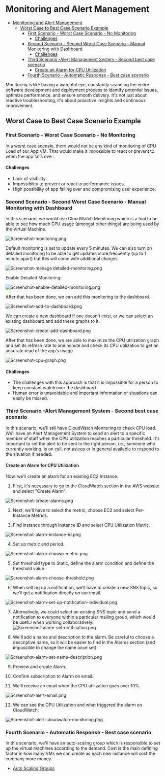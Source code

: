 # Monitoring and Alert Management

- [Monitoring and Alert Management](#monitoring-and-alert-management)
  - [Worst Case to Best Case Scenario Example](#worst-case-to-best-case-scenario-example)
    - [First Scenario - Worst Case Scenario - No Monitoring](#first-scenario---worst-case-scenario---no-monitoring)
      - [Challenges](#challenges)
    - [Second Scenario - Second Worst Case Scenario - Manual Monitoring with Dashboard](#second-scenario---second-worst-case-scenario---manual-monitoring-with-dashboard)
      - [Challenges](#challenges-1)
    - [Third Scenario -Alert Management System - Second best case scenario](#third-scenario--alert-management-system---second-best-case-scenario)
      - [Create an Alarm for CPU Utilization](#create-an-alarm-for-cpu-utilization)
    - [Fourth Scenario - Automatic Response - Best case scenario](#fourth-scenario---automatic-response---best-case-scenario)

 Monitoring is like having a watchful eye, constantly scanning the entire software development and deployment process to identify potential issues, optimize performance, and ensure smooth delivery. It's not just about reactive troubleshooting, it's about proactive insights and continuous improvement.

## Worst Case to Best Case Scenario Example

### First Scenario - Worst Case Scenario - No Monitoring

In a worst case scenaio, there would not be any kind of monitoring of CPU Load of our App VM. That would make it impossible to react or prevent to when the app falls over.

#### Challenges

* Lack of visibility.
* Impossibility to prevent or react to performance issues.
* High possibility of app falling over and compromising user experience.

### Second Scenario - Second Worst Case Scenario - Manual Monitoring with Dashboard

In this scenario, we would use CloudWatch Monitoring which is a tool to be able to see how much CPU usage (amongst other things) are being used by the Virtual Machine.

![Screenshot-monitoring.png](../readme-images/Screenshot-monitoring.png)

Default monitoring is set to update every 5 minutes.
We can also turn on detailed monitoring to be able to get updates more frequently (up to 1 minute apart) but this will come with additional charges.

![Screenshot-manage detailed-monitoring.png](<../readme-images/Screenshot-manage detailed-monitoring.png>)

Enable Detailed Monitoring:

![Screenshot-enable-detailed-monitoring.png](../readme-images/Screenshot-enable-detailed-monitoring.png)

After that has been done, we can add this monitoring to the dashboard.

![Screenshot-add-to-dashboard.png](../readme-images/Screenshot-add-to-dashboard.png)

We can create a new dashboard if one doesn't exist, or we can select an existing dashboard and add these graphs to it.

![Screenshot-create-add-dashboard.png](../readme-images/Screenshot-create-add-dashboard.png)

After that has been done, we are able to maximize the CPU utilization graph and set its refresh rate to one minute and check its CPU utilization to get an accurate read of the app's usage.

![Screenshot-cpu-graph.png](../readme-images/Screenshot-cpu-graph.png)

#### Challenges

* The challenges with this approach is that it is impossible for a person to keep constant watch over the dashboard.
* Human error is unavoidable and important information or situations can easily be missed.

### Third Scenario -Alert Management System - Second best case scenario

In this scenario, we'll still have CloudWatch Monitoring to check CPU load. 
We'l have an Alert Management System to send an alert to a specific member of staff when the CPU utilization reaches a particular threshold.
It's important to set the alert to be sent to the right person, i.e., someone who currently working, is on call, not asleep or in general available to respond to the situation if needed.

#### Create an Alarm for CPU Utilization

Now, we'll create an alarm for an existing EC2 Instance.

1. First, it's necessary to go to the CloudWatch section in the AWS website and select "Create Alarm".

![Screenshot-create-alarms.png](../readme-images/Screenshot-create-alarms.png)

2. Next, we'll have to select the metric, choose EC2 and select Per-Instance Metrics.

3. Find instance through instance ID and select CPU Utilization Metric.

![Screenshot-alarm-instance-id.png](../readme-images/Screenshot-alarm-instance-id.png)

4. Set up metric and period.

![Screenshot-alarm-choose-metric.png](../readme-images/Screenshot-alarm-choose-metric.png)

5. Set threshold type to Static, define the alarm condition and define the threshold value.

![Screenshot-alarm-choose-threshold.png](../readme-images/Screenshot-alarm-choose-threshold.png)


6. When setting up a notification, we'll have to create a new SNS topic, so we'll get a notification directly on our email.

![Screenshot-alarm-set-up-notification-individual.png](../readme-images/Screenshot-alarm-set-up-notification-individual.png)

7. Alternatively, we could select an existing SNS topic and send a notification to everyone within a particular mailing group, which would be useful when working collaboratively.
![Screenshot-alarm-set-notification.png](../readme-images/Screenshot-alarm-set-notification.png)

8. We'll add a name and description to the alarm. Be careful to choose a descriptive name, so it will be easier to find in the Alarms section (and impossible to change the name once set).

![Screenshot-alarm-set-name-description.png](../readme-images/Screenshot-alarm-set-name-description.png)

9.  Preview and create Alarm.

10. Confirm subscription to Alarm on email.
     
11. We'll receive an email when the CPU utilization goes over 10%.

![Screenshot-alert-email.png](../readme-images/Screenshot-alert-email.png)

12. We can see the CPU Utilization and what triggered the alarm on CloudWatch.
    
![Screenshot-alert-cloudwatch-monitoring.png](../readme-images/Screenshot-alert-cloudwatch-monitoring.png)

### Fourth Scenario - Automatic Response - Best case scenario

In this scenario, we'll have an auto-scaling group which is responsible to set up the virtual machines according to the demand.
Cost is the main defining factor in how many VMs we can create as each new instance will cost the company more money. 

* [Auto Scaling Groups](../auto-scaling-groups)